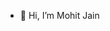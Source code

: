 - 👋 Hi, I’m Mohit Jain 

<!---
MohitJain617/MohitJain617 is a ✨ special ✨ repository because its `README.md` (this file) appears on your GitHub profile.
You can click the Preview link to take a look at your changes.
--->
<!--

.             .
.           ...
.         ......
.        ../\........
.       ..//\\.........
.       ..//\\....      ..
.       .// \\...
.       //  \\...
.       //  \\...
.       //  \\..  
.       //  \\..  
.       //  \\...
.       //  \\..
.       //  \\.
.       //  \\.
.       /|/\|\.
.       /|  |\.
.       /|\/|\.
.      ========
.        =||= 
.         ||
.         ||
.         ||
.         ==


.                 ..
.                 ....
.               .........
.      ===============....
.    ===================... 
.   ===  ===========  ===..
.   ===   = / | \ =   ===..
.   ===   = \ | / =   ===..
.   ===  ===========  ===.
.   =====================.
.      ==============..
.           \==/
.            == 
.            == 
.            == 
.            == 
.            == 
.           ====
.           ++++
.    

--->
